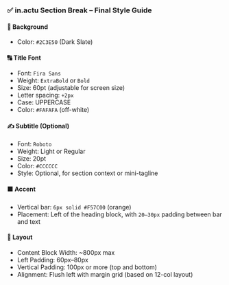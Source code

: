 
### ✅ **in.actu Section Break – Final Style Guide**

#### 🎨 **Background**
- Color: `#2C3E50` (Dark Slate)

#### 🔠 **Title Font**
- Font: `Fira Sans`
- Weight: `ExtraBold` or `Bold`
- Size: 60pt (adjustable for screen size)
- Letter spacing: `+2px`
- Case: UPPERCASE
- Color: `#FAFAFA` (off-white)

#### ✍️ **Subtitle (Optional)**
- Font: `Roboto`
- Weight: Light or Regular
- Size: 20pt
- Color: `#CCCCCC`
- Style: Optional, for section context or mini-tagline

#### 🟧 **Accent**
- Vertical bar: `6px solid #F57C00` (orange)
- Placement: Left of the heading block, with `20–30px` padding between bar and text

#### 📐 **Layout**
- Content Block Width: ~800px max
- Left Padding: 60px–80px
- Vertical Padding: 100px or more (top and bottom)
- Alignment: Flush left with margin grid (based on 12-col layout)